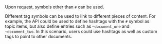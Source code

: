 Upon request, symbols other than `#` can be used.

Different tag symbols can be used to link to different pieces of content. For example, the API could be used to define hashtags with the `#` symbol
as topic items, but also define entries such as `~document_one` and `~document_two`. In this scenario, users could use hashtags as well as custom tags
to point to other documents.
